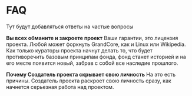 # FAQ

Тут будут добавляться ответы на частые вопросы

**Вы всех обманите и закроете проект**
Ваши гарантии, это лицензия проекта. Любой может форкнуть GrandCore, как и Linux или Wikipedia. Как только кураторы проекта начнут делать то, что будет противоречить базовым принципам фонда, фонд станет историей и на его месте появится новый, забрав с собой все наследие прошлого.

**Почему Создатель проекта скрывает свою личность**
На это есть причины. Создатель проекта раскроет свою личность сразу, как начнется серьезная работа над проектом.